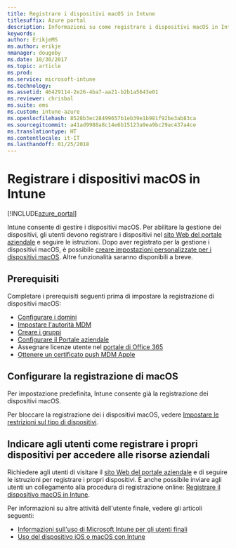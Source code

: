 ```yaml
---
title: Registrare i dispositivi macOS in Intune
titlesuffix: Azure portal
description: Informazioni su come registrare i dispositivi macOS in Intune."
keywords: 
author: ErikjeMS
ms.author: erikje
nmanager: dougeby
ms.date: 10/30/2017
ms.topic: article
ms.prod: 
ms.service: microsoft-intune
ms.technology: 
ms.assetid: 46429114-2e26-4ba7-aa21-b2b1a5643e01
ms.reviewer: chrisbal
ms.suite: ems
ms.custom: intune-azure
ms.openlocfilehash: 8528b3ec28499657b1eb39e1b981f92be3ab83ca
ms.sourcegitcommit: a41ad9988a8c14e6b15123a9ea9bc29ac437a4ce
ms.translationtype: HT
ms.contentlocale: it-IT
ms.lasthandoff: 01/25/2018
---
```

# <a name="enroll-macos-devices-in-intune"></a>Registrare i dispositivi macOS in Intune

[!INCLUDE[azure_portal](./includes/azure_portal.md)]

Intune consente di gestire i dispositivi macOS. Per abilitare la gestione dei dispositivi, gli utenti devono registrare i dispositivi nel [sito Web del portale aziendale](http://portal.manage.microsoft.com) e seguire le istruzioni. Dopo aver registrato per la gestione i dispositivi macOS, è possibile [creare impostazioni personalizzate per i dispositivi macOS](custom-settings-macos.md). Altre funzionalità saranno disponibili a breve.

## <a name="prerequisites"></a>Prerequisiti

Completare i prerequisiti seguenti prima di impostare la registrazione di dispositivi macOS:

- [Configurare i domini](custom-domain-name-configure.md)
- [Impostare l'autorità MDM](mdm-authority-set.md)
- [Creare i gruppi](https://docs.microsoft.com/intune-classic/get-started/start-with-a-paid-subscription-to-microsoft-intune-step-5)
- [Configurare il Portale aziendale](company-portal-app.md)
- Assegnare licenze utente nel [portale di Office 365](http://go.microsoft.com/fwlink/p/?LinkId=698854)
- [Ottenere un certificato push MDM Apple](apple-mdm-push-certificate-get.md)

## <a name="set-up-macos-enrollment"></a>Configurare la registrazione di macOS

Per impostazione predefinita, Intune consente già la registrazione dei dispositivi macOS.

Per bloccare la registrazione dei i dispositivi macOS, vedere [Impostare le restrizioni sul tipo di dispositivi](enrollment-restrictions-set.md).

## <a name="tell-your-users-how-to-enroll-their-devices-to-access-company-resources"></a>Indicare agli utenti come registrare i propri dispositivi per accedere alle risorse aziendali

Richiedere agli utenti di visitare il [sito Web del portale aziendale](http://portal.manage.microsoft.com) e di seguire le istruzioni per registrare i propri dispositivi. È anche possibile inviare agli utenti un collegamento alla procedura di registrazione online: [Registrare il dispositivo macOS in Intune](https://docs.microsoft.com/intune-user-help/enroll-your-device-in-intune-macos).

Per informazioni su altre attività dell'utente finale, vedere gli articoli seguenti:

- [Informazioni sull'uso di Microsoft Intune per gli utenti finali](end-user-educate.md)
- [Uso del dispositivo iOS o macOS con Intune](https://docs.microsoft.com/intune-user-help/using-your-ios-or-mac-os-x-device-with-intune)
